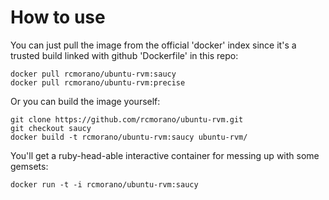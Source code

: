 # How to use

You can just pull the image from the official 'docker' index since it's a trusted build linked with github 'Dockerfile' in this repo:
```
docker pull rcmorano/ubuntu-rvm:saucy
docker pull rcmorano/ubuntu-rvm:precise
```

Or you can build the image yourself:
```
git clone https://github.com/rcmorano/ubuntu-rvm.git
git checkout saucy
docker build -t rcmorano/ubuntu-rvm:saucy ubuntu-rvm/
```

You'll get a ruby-head-able interactive container for messing up with some gemsets:

```
docker run -t -i rcmorano/ubuntu-rvm:saucy
```
